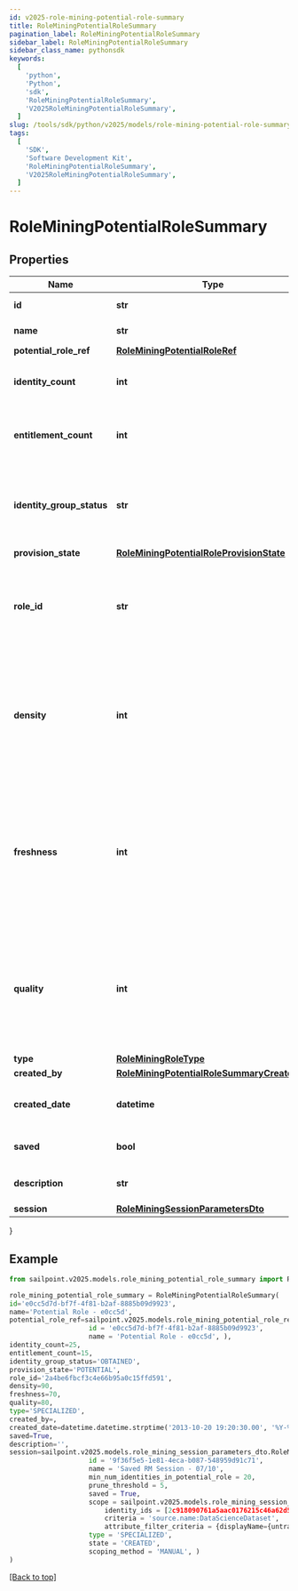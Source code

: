 ```yaml
---
id: v2025-role-mining-potential-role-summary
title: RoleMiningPotentialRoleSummary
pagination_label: RoleMiningPotentialRoleSummary
sidebar_label: RoleMiningPotentialRoleSummary
sidebar_class_name: pythonsdk
keywords:
  [
    'python',
    'Python',
    'sdk',
    'RoleMiningPotentialRoleSummary',
    'V2025RoleMiningPotentialRoleSummary',
  ]
slug: /tools/sdk/python/v2025/models/role-mining-potential-role-summary
tags:
  [
    'SDK',
    'Software Development Kit',
    'RoleMiningPotentialRoleSummary',
    'V2025RoleMiningPotentialRoleSummary',
  ]
---
```


# RoleMiningPotentialRoleSummary

## Properties

| Name | Type | Description | Notes |
| --- | --- | --- | --- |
| **id** | **str** | Id of the potential role | [optional] |
| **name** | **str** | Name of the potential role | [optional] |
| **potential_role_ref** | [**RoleMiningPotentialRoleRef**](role-mining-potential-role-ref) |  | [optional] |
| **identity_count** | **int** | The number of identities in a potential role. | [optional] |
| **entitlement_count** | **int** | The number of entitlements in a potential role. | [optional] |
| **identity_group_status** | **str** | The status for this identity group which can be \"REQUESTED\" or \"OBTAINED\" | [optional] |
| **provision_state** | [**RoleMiningPotentialRoleProvisionState**](role-mining-potential-role-provision-state) |  | [optional] |
| **role_id** | **str** | ID of the provisioned role in IIQ or IDN. Null if this potential role has not been provisioned. | [optional] |
| **density** | **int** | The density metric (0-100) of this potential role. Higher density values indicate higher similarity amongst the identities. | [optional] |
| **freshness** | **int** | The freshness metric (0-100) of this potential role. Higher freshness values indicate this potential role is more distinctive compared to existing roles. | [optional] |
| **quality** | **int** | The quality metric (0-100) of this potential role. Higher quality values indicate this potential role has high density and freshness. | [optional] |
| **type** | [**RoleMiningRoleType**](role-mining-role-type) |  | [optional] |
| **created_by** | [**RoleMiningPotentialRoleSummaryCreatedBy**](role-mining-potential-role-summary-created-by) |  | [optional] |
| **created_date** | **datetime** | The date-time when this potential role was created. | [optional] |
| **saved** | **bool** | The potential role's saved status | [optional] [default to False] |
| **description** | **str** | Description of the potential role | [optional] |
| **session** | [**RoleMiningSessionParametersDto**](role-mining-session-parameters-dto) |  | [optional] |

}

## Example

```python
from sailpoint.v2025.models.role_mining_potential_role_summary import RoleMiningPotentialRoleSummary

role_mining_potential_role_summary = RoleMiningPotentialRoleSummary(
id='e0cc5d7d-bf7f-4f81-b2af-8885b09d9923',
name='Potential Role - e0cc5d',
potential_role_ref=sailpoint.v2025.models.role_mining_potential_role_ref.RoleMiningPotentialRoleRef(
                    id = 'e0cc5d7d-bf7f-4f81-b2af-8885b09d9923',
                    name = 'Potential Role - e0cc5d', ),
identity_count=25,
entitlement_count=15,
identity_group_status='OBTAINED',
provision_state='POTENTIAL',
role_id='2a4be6fbcf3c4e66b95a0c15ffd591',
density=90,
freshness=70,
quality=80,
type='SPECIALIZED',
created_by=,
created_date=datetime.datetime.strptime('2013-10-20 19:20:30.00', '%Y-%m-%d %H:%M:%S.%f'),
saved=True,
description='',
session=sailpoint.v2025.models.role_mining_session_parameters_dto.RoleMiningSessionParametersDto(
                    id = '9f36f5e5-1e81-4eca-b087-548959d91c71',
                    name = 'Saved RM Session - 07/10',
                    min_num_identities_in_potential_role = 20,
                    prune_threshold = 5,
                    saved = True,
                    scope = sailpoint.v2025.models.role_mining_session_scope.RoleMiningSessionScope(
                        identity_ids = [2c918090761a5aac0176215c46a62d58, 2c918090761a5aac01722015c46a62d42],
                        criteria = 'source.name:DataScienceDataset',
                        attribute_filter_criteria = {displayName={untranslated=Location: Miami}, ariaLabel={untranslated=Location: Miami}, data={displayName={translateKey=IDN.IDENTITY_ATTRIBUTES.LOCATION}, name=location, operator=EQUALS, values=[Miami]}}, ),
                    type = 'SPECIALIZED',
                    state = 'CREATED',
                    scoping_method = 'MANUAL', )
)

```

[[Back to top]](#)
